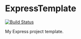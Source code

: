 ExpressTemplate
===============

[![Build Status](https://travis-ci.org/wwwiiilll/ExpressTemplate.png?branch=master)](https://travis-ci.org/wwwiiilll/ExpressTemplate)

My Express project template.
